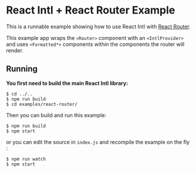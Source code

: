 React Intl + React Router Example
=================================

This is a runnable example showing how to use React Intl with [React Router](https://github.com/reactjs/react-router).

This example app wraps the `<Router>` component with an `<IntlProvider>` and uses `<Formatted*>` components within the components the router will render.

## Running

**You first need to build the main React Intl library:**

```
$ cd ../..
$ npm run build
$ cd examples/react-router/
```

Then you can build and run this example:

```
$ npm run build
$ npm start
```

or you can edit the source in `index.js` and recompile the example on the fly :

```
$ npm run watch
$ npm start
```
